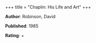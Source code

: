 +++
title = "Chaplin: His Life and Art"
+++



**Author**: Robinson, David

**Published**: 1985

**Rating**: +